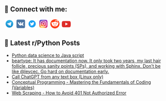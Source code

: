 ## 🔎 Connect with me:
[<img src="https://github.com/bullbesh/bullbesh/blob/main/images/Telegram.png" width="32" height="32" />](https://t.me/bullbesh)
[<img src="https://github.com/bullbesh/bullbesh/blob/main/images/VK.png" width="32" height="32" />](https://vk.com/bullbesh)
[<img src="https://github.com/bullbesh/bullbesh/blob/main/images/Twitter.png" width="32" height="32" />](https://twitter.com/bullbesh1)
[<img src="https://github.com/bullbesh/bullbesh/blob/main/images/Instagram.png" width="32" height="32" />](https://www.instagram.com/bullbesh)
[<img src="https://github.com/bullbesh/bullbesh/blob/main/images/Reddit.png" width="32" height="32" />](https://www.reddit.com/user/bullbesh)
[<img src="https://github.com/bullbesh/bullbesh/blob/main/images/YouTube.png" width="32" height="32" />](https://www.youtube.com/channel/UCtfjRs6uzgq5mfm8S06WTcg)

## 📕 Latest r/Python Posts
<!-- BLOG-POST-LIST:START -->
- [Python data science to Java script](https://www.reddit.com/r/Python/comments/11lb83u/python_data_science_to_java_script/)
- [beartype: It has documentation now. It only took two years, my last hair follicle, precious sanity points &lpar;SPs&rpar;, and working with Sphinx. Don&#39;t be like @leycec. Go hard on documentation early.](https://www.reddit.com/r/Python/comments/11lac7g/beartype_it_has_documentation_now_it_only_took/)
- [Call ChatGPT from any text box &lpar;Linux only&rpar;](https://www.reddit.com/r/Python/comments/11l9t2e/call_chatgpt_from_any_text_box_linux_only/)
- [Conceptual Programming - Mastering the Fundamentals of Coding &lpar;Variables&rpar;](https://www.reddit.com/r/Python/comments/11l9k3a/conceptual_programming_mastering_the_fundamentals/)
- [Web Scraping - How to Avoid 401 Not Authorized Error](https://www.reddit.com/r/Python/comments/11l6mc9/web_scraping_how_to_avoid_401_not_authorized_error/)
<!-- BLOG-POST-LIST:END -->
